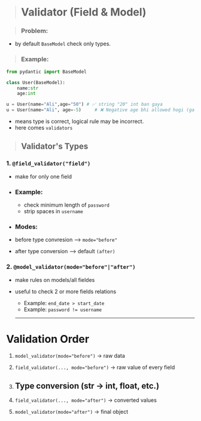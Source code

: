 > # Validator (Field & Model)

> ### Problem:
- by default `BaseModel` check only types.
>### Example:

```python
from pydantic import BaseModel

class User(BaseModel):
    name:str
    age:int

u = User(name="Ali",age="50") # ✅ string "20" int ban gaya
u = User(name="Ali", age=-5)     # ❌ Negative age bhi allowed hogi (galat hai)

```

- means type is correct, logical rule may be incorrect.
- here comes `validators`

>## Validator's Types

### 1. `@field_validator("field")` 
- make for only one field
- ### Example:
    - check minimum length of `password`
    - strip spaces in `username`

- ### Modes:
- before type convresion --> `mode="before"`
- after type conversion --> default `(after)`

### 2. `@model_validator(mode="before"|"after")`

- make rules on models/all fieldes
- useful to check 2 or more fields relations
  - Example: `end_date > start_date`
  - Example: `password != username`
  
  ---

# Validation Order

1. `model_validator(mode="before")` → raw data
2. `field_validator(..., mode="before")` → raw value of every field
3. ## Type conversion (str → int, float, etc.)

4. `field_validator(..., mode="after")` → converted values
5. `model_validator(mode="after")` → final object